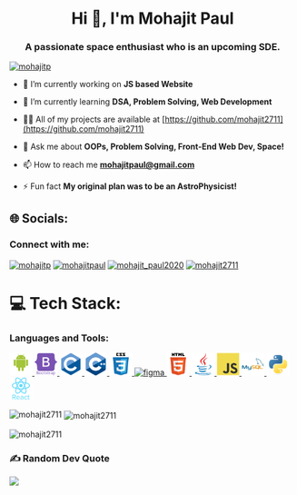 <h1 align="center">Hi 👋, I'm Mohajit Paul</h1>
<h3 align="center">A passionate space enthusiast who is an upcoming SDE.</h3>
<p align="left"> <a href="https://twitter.com/mohajitp" target="blank"><img src="https://img.shields.io/twitter/follow/mohajitp?logo=twitter&style=for-the-badge" alt="mohajitp" /></a> </p>

- 🔭 I’m currently working on **JS based Website**

- 🌱 I’m currently learning **DSA, Problem Solving, Web Development**

- 👨‍💻 All of my projects are available at [https://github.com/mohajit2711](https://github.com/mohajit2711)

- 💬 Ask me about **OOPs, Problem Solving, Front-End Web Dev, Space!**

- 📫 How to reach me **mohajitpaul@gmail.com**

- ⚡ Fun fact **My original plan was to be an AstroPhysicist!**

## 🌐 Socials:
<h3 align="left">Connect with me:</h3>
<p align="left">
<a href="https://twitter.com/mohajitp" target="blank"><img align="center" src="https://raw.githubusercontent.com/rahuldkjain/github-profile-readme-generator/master/src/images/icons/Social/twitter.svg" alt="mohajitp" height="30" width="40" /></a>
<a href="https://linkedin.com/in/mohajitpaul" target="blank"><img align="center" src="https://raw.githubusercontent.com/rahuldkjain/github-profile-readme-generator/master/src/images/icons/Social/linked-in-alt.svg" alt="mohajitpaul" height="30" width="40" /></a>
<a href="https://www.hackerrank.com/mohajit_paul2020" target="blank"><img align="center" src="https://raw.githubusercontent.com/rahuldkjain/github-profile-readme-generator/master/src/images/icons/Social/hackerrank.svg" alt="mohajit_paul2020" height="30" width="40" /></a>
<a href="https://www.leetcode.com/mohajit2711" target="blank"><img align="center" src="https://raw.githubusercontent.com/rahuldkjain/github-profile-readme-generator/master/src/images/icons/Social/leet-code.svg" alt="mohajit2711" height="30" width="40" /></a>
</p>

# 💻 Tech Stack:
<h3 align="left">Languages and Tools:</h3>
<p align="left"> <a href="https://developer.android.com" target="_blank" rel="noreferrer"> <img src="https://raw.githubusercontent.com/devicons/devicon/master/icons/android/android-original-wordmark.svg" alt="android" width="40" height="40"/> </a> <a href="https://getbootstrap.com" target="_blank" rel="noreferrer"> <img src="https://raw.githubusercontent.com/devicons/devicon/master/icons/bootstrap/bootstrap-plain-wordmark.svg" alt="bootstrap" width="40" height="40"/> </a> <a href="https://www.cprogramming.com/" target="_blank" rel="noreferrer"> <img src="https://raw.githubusercontent.com/devicons/devicon/master/icons/c/c-original.svg" alt="c" width="40" height="40"/> </a> <a href="https://www.w3schools.com/cpp/" target="_blank" rel="noreferrer"> <img src="https://raw.githubusercontent.com/devicons/devicon/master/icons/cplusplus/cplusplus-original.svg" alt="cplusplus" width="40" height="40"/> </a> <a href="https://www.w3schools.com/css/" target="_blank" rel="noreferrer"> <img src="https://raw.githubusercontent.com/devicons/devicon/master/icons/css3/css3-original-wordmark.svg" alt="css3" width="40" height="40"/> </a> <a href="https://www.figma.com/" target="_blank" rel="noreferrer"> <img src="https://www.vectorlogo.zone/logos/figma/figma-icon.svg" alt="figma" width="40" height="40"/> </a> <a href="https://www.w3.org/html/" target="_blank" rel="noreferrer"> <img src="https://raw.githubusercontent.com/devicons/devicon/master/icons/html5/html5-original-wordmark.svg" alt="html5" width="40" height="40"/> </a> <a href="https://www.java.com" target="_blank" rel="noreferrer"> <img src="https://raw.githubusercontent.com/devicons/devicon/master/icons/java/java-original.svg" alt="java" width="40" height="40"/> </a> <a href="https://developer.mozilla.org/en-US/docs/Web/JavaScript" target="_blank" rel="noreferrer"> <img src="https://raw.githubusercontent.com/devicons/devicon/master/icons/javascript/javascript-original.svg" alt="javascript" width="40" height="40"/> </a> <a href="https://www.mysql.com/" target="_blank" rel="noreferrer"> <img src="https://raw.githubusercontent.com/devicons/devicon/master/icons/mysql/mysql-original-wordmark.svg" alt="mysql" width="40" height="40"/> </a> <a href="https://www.python.org" target="_blank" rel="noreferrer"> <img src="https://raw.githubusercontent.com/devicons/devicon/master/icons/python/python-original.svg" alt="python" width="40" height="40"/> </a> <a href="https://reactjs.org/" target="_blank" rel="noreferrer"> <img src="https://raw.githubusercontent.com/devicons/devicon/master/icons/react/react-original-wordmark.svg" alt="react" width="40" height="40"/> </a> </p>


<p><img align="left" src="https://github-readme-stats.vercel.app/api/top-langs?username=mohajit2711&show_icons=true&locale=en&layout=compact" alt="mohajit2711" /></p>

<p>&nbsp;<img align="center" src="https://github-readme-stats.vercel.app/api?username=mohajit2711&show_icons=true&locale=en" alt="mohajit2711" /></p>

<p><img align="center" src="https://github-readme-streak-stats.herokuapp.com/?user=mohajit2711&" alt="mohajit2711" /></p>


### ✍️ Random Dev Quote
![](https://quotes-github-readme.vercel.app/api?type=horizontal&theme=radical)





